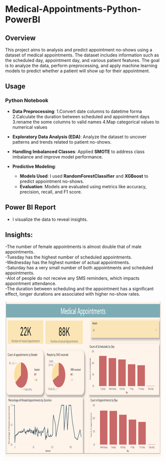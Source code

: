 # Medical-Appointments-Python-PowerBI
## Overview
This project aims to analysis and predict appointment no-shows using a dataset of medical appointments. The dataset includes information such as the scheduled day, appointment day, and various patient features. The goal is to analyze the data, perform preprocessing, and apply machine learning models to predict whether a patient will show up for their appointment.

## Usage
### Python Notebook

- **Data Preprocessing**:
  1.Convert date columns to datetime forma
  2.Calculate the duration between scheduled and appointment days
  3.rename the some columns to valid names
  4.Map categorical values to numerical values
  
- **Exploratory Data Analysis (EDA)**: Analyze the dataset to uncover patterns and trends related to patient no-shows.
- **Handling Imbalanced Classes**: Applied **SMOTE** to address class imbalance and improve model performance.
- **Predictive Modeling**:
  - **Models Used**: I used **RandomForestClassifier** and **XGBoost** to predict appointment no-shows.
  - **Evaluation**: Models are evaluated using metrics like accuracy, precision, recall, and F1 score.

## Power BI Report

- I visualize the data to reveal insights.
  <br>
## Insights:
-The number of female appointments is almost double that of male appointments.
<br>
-Tuesday has the highest number of scheduled appointments.
<br>
-Wednesday has the highest number of actual appointments.
<br>
-Saturday has a very small number of both appointments and scheduled appointments.
<br>
-Alot of people do not receive any SMS reminders, which impacts appointment attendance.
<br>
-The duration between scheduling and the appointment has a significant effect,
longer durations are associated with higher no-show rates.
<br>
<br>
<img src="img.png" width="900" height="500">


